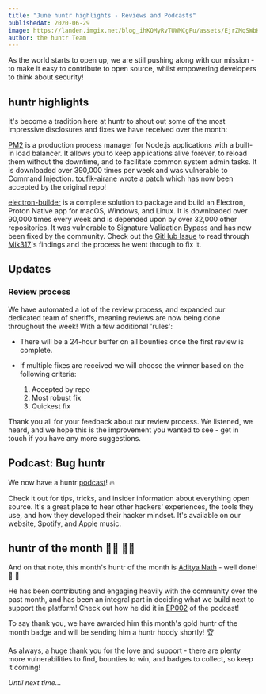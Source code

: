 ```yaml
---
title: "June huntr highlights - Reviews and Podcasts"
publishedAt: 2020-06-29
image: https://landen.imgix.net/blog_ihKQMyRvTUWMCgFu/assets/EjrZMqSWbHcCicGt.jpg?w=880
author: the huntr Team
---
```


As the world starts to open up, we are still pushing along with our mission - to make it easy to contribute to open source, whilst empowering developers to think about security!

## huntr highlights 

It's become a tradition here at huntr to shout out some of the most impressive disclosures and fixes we have received over the month:

[PM2](https://github.com/Unitech/pm2) is a production process manager for Node.js applications with a built-in load balancer. It allows you to keep applications alive forever, to reload them without the downtime, and to facilitate common system admin tasks. It is downloaded over 390,000 times per week and was vulnerable to Command Injection. [toufik-airane](https://github.com/toufik-airane) wrote a patch which has now been accepted by the original repo!

[electron-builder](https://github.com/electron-userland/electron-builder) is a complete solution to package and build an Electron, Proton Native app for macOS, Windows, and Linux. It is downloaded over 90,000 times every week and is depended upon by over 32,000 other repositories. It was vulnerable to Signature Validation Bypass and has now been fixed by the community. Check out the [GitHub Issue](https://github.com/418sec/electron-builder/pull/1) to read through [Mik317](https://github.com/Mik317)'s findings and the process he went through to fix it.

## Updates

### Review process

We have automated a lot of the review process, and expanded our dedicated team of sheriffs, meaning reviews are now being done throughout the week! With a few additional 'rules':

- There will be a 24-hour buffer on all bounties once the first review is complete.
- If multiple fixes are received we will choose the winner based on the following criteria:

  1. Accepted by repo
  2. Most robust fix
  3. Quickest fix

Thank you all for your feedback about our review process. We listened, we heard, and we hope this is the improvement you wanted to see - get in touch if you have any more suggestions.

## Podcast: Bug huntr

We now have a huntr [podcast](https://www.buzzsprout.com/1156538)! 🔥

Check it out for tips, tricks, and insider information about everything open source. It's a great place to hear other hackers' experiences, the tools they use, and how they developed their hacker mindset. It's available on our website, Spotify, and Apple music.

## huntr of the month 🦸‍♀️ 🦸‍♂️

And on that note, this month's huntr of the month is [Aditya Nath](https://github.com/adi928) - well done! 👏 👏

He has been contributing and engaging heavily with the community over the past month, and has been an integral part in deciding what we build next to support the platform! Check out how he did it in [EP002](https://www.huntr.dev/blog/podcast-stay-out-of-your-comfort-zone) of the podcast!

To say thank you, we have awarded him this month's gold huntr of the month badge and will be sending him a huntr hoody shortly! 🏆

As always, a huge thank you for the love and support - there are plenty more vulnerabilities to find, bounties to win, and badges to collect, so keep it coming!

_Until next time..._
